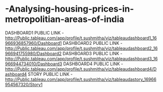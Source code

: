 # -Analysing-housing-prices-in-metropolitian-areas-of-india
DASHBOARD1 PUBLIC LINK - http://Public.tableau.com/app/profile/t.sushmitha/viz/tableaudashboard1_16966936857960/Dashboard1
DASHBOARD2 PUBLIC LINK -  http://Public.tableau.com/app/profile/t.sushmitha/viz/tableaudashboard2_16966941755980/Dashboard2
DASHBOARD3 PUBLIC LINK - http://Public.tableau.com/app/profile/t.sushmitha/viz/tableaudashboard3_16966944734010/Dashboard3
DASHBOARD4 PUBLIC LINK - http://Public.tableau.com/app/profile/t.sushmitha/viz/tableaudashboard4/Dashboard4
STORY PUBLIC LINK -      http://Public.tableau.com/app/profile/t.sushmitha/viz/tableaudastory_16966954567320/Story1
